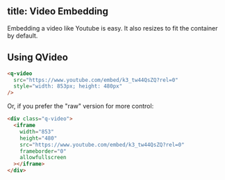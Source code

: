 title: Video Embedding
---
Embedding a video like Youtube is easy. It also resizes to fit the container by default.

<input type="hidden" data-fullpage-demo="web-components/video-embedding">

## Using QVideo
``` html
<q-video
  src="https://www.youtube.com/embed/k3_tw44QsZQ?rel=0"
  style="width: 853px; height: 480px"
/>
```

Or, if you prefer the "raw" version for more control:
``` html
<div class="q-video">
  <iframe
    width="853"
    height="480"
    src="https://www.youtube.com/embed/k3_tw44QsZQ?rel=0"
    frameborder="0"
    allowfullscreen
  ></iframe>
</div>
```
